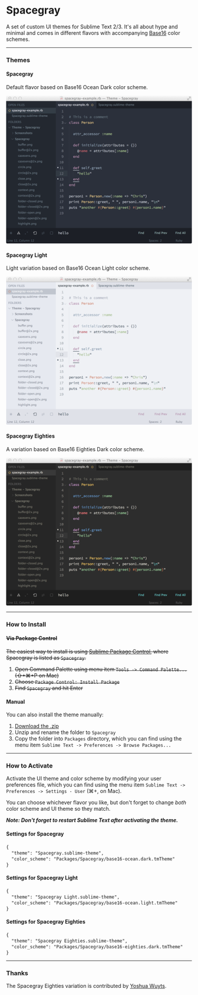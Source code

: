 # Spacegray

A set of custom UI themes for Sublime Text 2/3. It's all about hype and minimal and comes in different flavors with accompanying [Base16](https://github.com/chriskempson/base16) color schemes.

***

### Themes

#### Spacegray

Default flavor based on Base16 Ocean Dark color scheme.

![image](screenshots/spacegray.png)

#### Spacegray Light

Light variation based on Base16 Ocean Light color scheme.

![image](screenshots/spacegray-light.png)

#### Spacegray Eighties

A variation based on Base16 Eighties Dark color scheme.

![image](screenshots/spacegray-eighties.png)

***

### How to Install

#### ~~Via Package Control~~

~~The easiest way to install is using [Sublime Package Control](https://sublime.wbond.net), where Spacegray is listed as `Spacegray`.~~

1. ~~Open Command Palette using menu item `Tools -> Command Palette...` (⇧+⌘+P on Mac)~~
2. ~~Choose `Package Control: Install Package`~~
3. ~~Find `Spacegray` and hit Enter~~

#### Manual

You can also install the theme manually:

1. [Download the .zip](https://github.com/kkga/spacegray/archive/master.zip)
2. Unzip and rename the folder to `Spacegray`
3. Copy the folder into `Packages` directory, which you can find using the menu item `Sublime Text -> Preferences -> Browse Packages...`

***

### How to Activate

Activate the UI theme and color scheme by modifying your user preferences file, which you can find using the menu item `Sublime Text -> Preferences -> Settings - User` (⌘+, on Mac).

You can choose whichever flavor you like, but don't forget to change *both* color scheme and UI theme so they match.

***Note: Don't forget to restart Sublime Text after activating the theme.***

#### Settings for Spacegray

```
{
  "theme": "Spacegray.sublime-theme",
  "color_scheme": "Packages/Spacegray/base16-ocean.dark.tmTheme"
}
```

#### Settings for Spacegray Light

```
{
  "theme": "Spacegray Light.sublime-theme",
  "color_scheme": "Packages/Spacegray/base16-ocean.light.tmTheme"
}
```

#### Settings for Spacegray Eighties

```
{
  "theme": "Spacegray Eighties.sublime-theme",
  "color_scheme": "Packages/Spacegray/base16-eighties.dark.tmTheme"
}
```

***

### Thanks

The Spacegray Eighties variation is contributed by [Yoshua Wuyts](https://github.com/yoshuawuyts).
